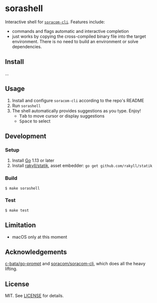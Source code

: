 # sorashell

Interactive shell for [`soracom-cli`](https://github.com/soracom/soracom-cli/). Features include:

- commands and flags automatic and interactive completion
- just works by copying the cross-compiled binary file into the target environment. There is no need to build an environment or solve dependencies.

## Install

...

## Usage

1. Install and configure `soracom-cli` according to the repo's README
2. Run `sorashell`
3. The shell automatically provides suggestions as you type. Enjoy!
    - <kbd>Tab</kbd> to move cursor or display suggestions
    - <kbd>Space</kbd> to select

## Development

### Setup

1. Install [Go](https://golang.org/) 1.13 or later
2. Install [rakyll/statik](https://github.com/rakyll/statik), asset embedder: `go get github.com/rakyll/statik`

### Build

```console
$ make sorashell
```

### Test

```console
$ make test
```

## Limitation

- macOS only at this moment

## Acknowledgements

[c-bata/go-prompt](https://github.com/c-bata/go-prompt/) and [soracom/soracom-cli](https://github.com/soracom/soracom-cli/), which does all the heavy lifting.

## License

MIT. See [LICENSE](LICENSE) for details.
